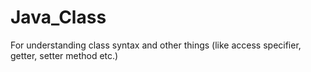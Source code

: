 # Java_Class
For understanding class syntax and other things (like access specifier, getter, setter method etc.)

